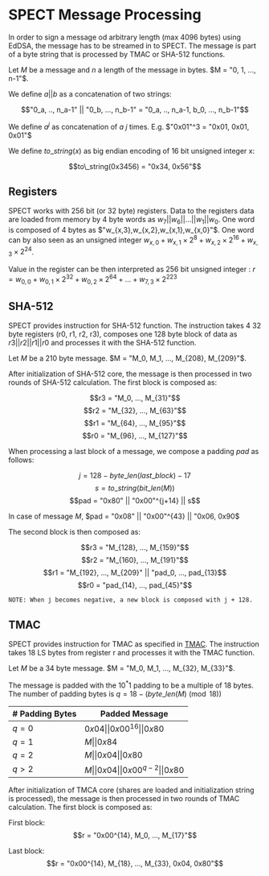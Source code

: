 # SPECT Message Processing

In order to sign a message od arbitrary length (max 4096 bytes) using EdDSA, the message has to be streamed in to SPECT. The message is part of a byte string that is processed by TMAC or SHA-512 functions.

Let $M$ be a message and $n$ a length of the message in bytes. $M = "0, 1, ..., n-1"$.

We define $a||b$ as a concatenation of two strings:

$$"0_a, .., n_a-1" || "0_b, ..., n_b-1" = "0_a, .., n_a-1, b_0, ..., n_b-1"$$

We define $a^j$ as concatenation of $a$ $j$ times. E.g. $"0x01"^3 = "0x01, 0x01, 0x01"$

We define $to\_string(x)$ as big endian encoding of 16 bit unsigned integer x:

$$to\_string(0x3456) = "0x34, 0x56"$$

## Registers

SPECT works with 256 bit (or 32 byte) registers. Data to the registers data are loaded from memory by 4 byte words as $w_7 || w_6 || ... || w_1 || w_0$. One word is composed of 4 bytes as $"w_{x,3},w_{x,2},w_{x,1},w_{x,0}"$. One word can by also seen as an unsigned integer $w_{x,0} + w_{x,1} \times 2^{8} + w_{x,2} \times 2^{16} + w_{x,3} \times 2^{24}$.

Value in the register can be then interpreted as 256 bit unsigned integer : $r = w_{0,0} + w_{0,1} \times 2^{32} + w_{0,2} \times 2^{64} + ... + w_{7,3} \times 2^{223}$

## SHA-512

SPECT provides instruction for SHA-512 function. The instruction takes 4 32 byte registers (r0, r1, r2, r3), composes one 128 byte block of data as $r3 || r2 || r1 || r0$ and processes it with the SHA-512 function.

Let $M$ be a 210 byte message. $M = "M_0, M_1, ..., M_{208}, M_{209}"$.

After initialization of SHA-512 core, the message is then processed in two rounds of SHA-512 calculation. The first block is composed as:

$$r3 = "M_0, ..., M_{31}"$$
$$r2 = "M_{32}, ..., M_{63}"$$
$$r1 = "M_{64}, ..., M_{95}"$$
$$r0 = "M_{96}, ..., M_{127}"$$

When processing a last block of a message, we compose a padding $pad$ as follows:

$$j = 128 - byte\_len(last\_block) - 17$$
$$s = to\_string(bit\_len(M))$$
$$pad = "0x80" || "0x00"^{j+14} || s$$

In case of message $M$, $pad = "0x08" || "0x00"^{43} || "0x06, 0x90$

The second block is then composed as:

$$r3 = "M_{128}, ..., M_{159}"$$
$$r2 = "M_{160}, ..., M_{191}"$$
$$r1 = "M_{192}, ..., M_{209}" || "pad_0, ..., pad_{13}$$
$$r0 = "pad_{14}, ..., pad_{45}"$$


    NOTE: When j becomes negative, a new block is composed with j + 128.

## TMAC

SPECT provides instruction for TMAC as specified in [TMAC](TMAC.md). The instruction takes 18 LS bytes from register r and processes it with the TMAC function.

Let $M$ be a 34 byte message. $M = "M_0, M_1, ..., M_{32}, M_{33}"$.

The message is padded with the $10^*1$ padding to be a multiple of 18 bytes. The number of padding bytes is $q = 18 - (byte\_len(M) \pmod{18})$

| # Padding Bytes | Padded Message |
| - | - |
| $q = 0$ | $0x04\|\|0x00^{16}\|\|0x80$|
| $q = 1$ | $M\|\|0x84$ |
| $q = 2$ | $M\|\|0x04\|\|0x80$ |
| $q > 2$ | $M\|\|0x04\|\|0x00^{q-2}\|\|0x80$ |

After initialization of TMCA core (shares are loaded and initialization string is processed), the message is then processed in two rounds of TMAC calculation. The first block is composed as:

First block:
$$r = "0x00^{14}, M_0, ..., M_{17}"$$

Last block:
$$r = "0x00^{14}, M_{18}, ..., M_{33}, 0x04, 0x80"$$
